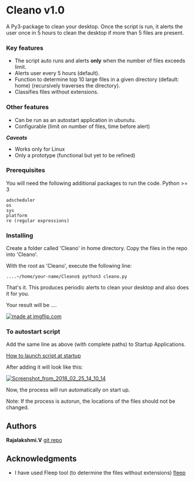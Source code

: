 # Cleano v1.0

A Py3-package to clean your desktop. 
Once the script is run, it alerts the user once in 5 hours to clean the desktop if more than 5 files are present.


### Key features
* The script auto runs and alerts **only** when the number of files exceeds limit.
* Alerts user every 5 hours (default).
* Function to determine top 10 large files in a given directory (default: home) (recursively traverses the directory).
* Classifies files without extensions.

### Other features
* Can be run as an autostart application in ubunutu.
* Configurable (limit on number of files, time before alert)

***Caveats***
  * Works only for Linux
  * Only a prototype (functional but yet to be refined)

### Prerequisites

You will need the following additional packages to run the code.
Python >= 3
```
adscheduler
os
sys
platform
re (regular expressions)
```

### Installing

Create a folder called 'Cleano' in home directory.
Copy the files in the repo into 'Cleano'.

With the root as 'Cleano', execute the following line:
```
....~/home/your-name/Cleano$ python3 cleano.py
```
That's it. This produces periodic alerts to clean your desktop and also does it for you.

Your result will be ....

<a href="https://imgflip.com/gif/2597x6"><img src="https://i.imgflip.com/2597x6.gif" title="made at imgflip.com"/></a>


### To autostart script
Add the same line as above (with complete paths) to Startup Applications.

[How to launch script at startup](https://itsfoss.com/manage-startup-applications-ubuntu/)


After adding it will look like this:

<a href="https://ibb.co/gYfr5x"><img src="https://preview.ibb.co/f8nFXc/Screenshot_from_2018_02_25_14_10_14.png" alt="Screenshot_from_2018_02_25_14_10_14" border="0"></a><br />

Now, the process will run automatically on start up.

Note: If the process is autorun, the locations of the files should not be changed.

## Authors

**Rajalakshmi.V**  [git repo](https://github.com/rajalakshmi-v15)



## Acknowledgments

* I have used Fleep tool (to determine the files without extensions) [fleep](https://github.com/floyernick/fleep/tree/master/fleep)


  
    
